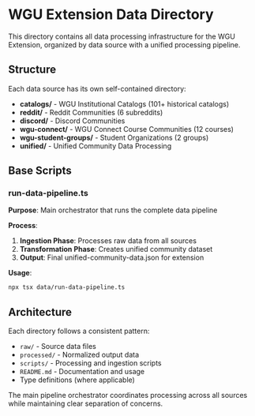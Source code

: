 # WGU Extension Data Directory

This directory contains all data processing infrastructure for the WGU Extension, organized by data source with a unified processing pipeline.

## Structure

Each data source has its own self-contained directory:

- **catalogs/** - WGU Institutional Catalogs (101+ historical catalogs)
- **reddit/** - Reddit Communities (6 subreddits) 
- **discord/** - Discord Communities
- **wgu-connect/** - WGU Connect Course Communities (12 courses)
- **wgu-student-groups/** - Student Organizations (2 groups)
- **unified/** - Unified Community Data Processing

## Base Scripts

### run-data-pipeline.ts
**Purpose**: Main orchestrator that runs the complete data pipeline

**Process**:
1. **Ingestion Phase**: Processes raw data from all sources
2. **Transformation Phase**: Creates unified community dataset
3. **Output**: Final unified-community-data.json for extension

**Usage**:
```bash
npx tsx data/run-data-pipeline.ts
```

## Architecture

Each directory follows a consistent pattern:
- `raw/` - Source data files
- `processed/` - Normalized output data  
- `scripts/` - Processing and ingestion scripts
- `README.md` - Documentation and usage
- Type definitions (where applicable)

The main pipeline orchestrator coordinates processing across all sources while maintaining clear separation of concerns.